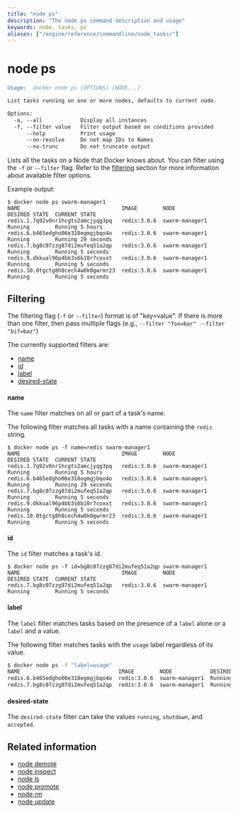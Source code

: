 ```yaml
---
title: "node ps"
description: "The node ps command description and usage"
keywords: node, tasks, ps
aliases: ["/engine/reference/commandline/node_tasks/"]
---
```


<!-- This file is maintained within the docker/docker Github
     repository at https://github.com/docker/docker/. Make all
     pull requests against that repo. If you see this file in
     another repository, consider it read-only there, as it will
     periodically be overwritten by the definitive file. Pull
     requests which include edits to this file in other repositories
     will be rejected.
-->

# node ps

```markdown
Usage:  docker node ps [OPTIONS] [NODE...]

List tasks running on one or more nodes, defaults to current node.

Options:
  -a, --all            Display all instances
  -f, --filter value   Filter output based on conditions provided
      --help           Print usage
      --no-resolve     Do not map IDs to Names
      --no-trunc       Do not truncate output
```

Lists all the tasks on a Node that Docker knows about. You can filter using the `-f` or `--filter` flag. Refer to the [filtering](#filtering) section for more information about available filter options.

Example output:

    $ docker node ps swarm-manager1
    NAME                                IMAGE        NODE            DESIRED STATE  CURRENT STATE
    redis.1.7q92v0nr1hcgts2amcjyqg3pq   redis:3.0.6  swarm-manager1  Running        Running 5 hours
    redis.6.b465edgho06e318egmgjbqo4o   redis:3.0.6  swarm-manager1  Running        Running 29 seconds
    redis.7.bg8c07zzg87di2mufeq51a2qp   redis:3.0.6  swarm-manager1  Running        Running 5 seconds
    redis.9.dkkual96p4bb3s6b10r7coxxt   redis:3.0.6  swarm-manager1  Running        Running 5 seconds
    redis.10.0tgctg8h8cech4w0k0gwrmr23  redis:3.0.6  swarm-manager1  Running        Running 5 seconds


## Filtering

The filtering flag (`-f` or `--filter`) format is of "key=value". If there is more
than one filter, then pass multiple flags (e.g., `--filter "foo=bar" --filter "bif=baz"`)

The currently supported filters are:

* [name](#name)
* [id](#id)
* [label](#label)
* [desired-state](#desired-state)

#### name

The `name` filter matches on all or part of a task's name.

The following filter matches all tasks with a name containing the `redis` string.

    $ docker node ps -f name=redis swarm-manager1
    NAME                                IMAGE        NODE            DESIRED STATE  CURRENT STATE
    redis.1.7q92v0nr1hcgts2amcjyqg3pq   redis:3.0.6  swarm-manager1  Running        Running 5 hours
    redis.6.b465edgho06e318egmgjbqo4o   redis:3.0.6  swarm-manager1  Running        Running 29 seconds
    redis.7.bg8c07zzg87di2mufeq51a2qp   redis:3.0.6  swarm-manager1  Running        Running 5 seconds
    redis.9.dkkual96p4bb3s6b10r7coxxt   redis:3.0.6  swarm-manager1  Running        Running 5 seconds
    redis.10.0tgctg8h8cech4w0k0gwrmr23  redis:3.0.6  swarm-manager1  Running        Running 5 seconds


#### id

The `id` filter matches a task's id.

    $ docker node ps -f id=bg8c07zzg87di2mufeq51a2qp swarm-manager1
    NAME                                IMAGE        NODE            DESIRED STATE  CURRENT STATE
    redis.7.bg8c07zzg87di2mufeq51a2qp   redis:3.0.6  swarm-manager1  Running        Running 5 seconds


#### label

The `label` filter matches tasks based on the presence of a `label` alone or a `label` and a
value.

The following filter matches tasks with the `usage` label regardless of its value.

```bash
$ docker node ps -f "label=usage"
NAME                               IMAGE        NODE            DESIRED STATE  CURRENT STATE
redis.6.b465edgho06e318egmgjbqo4o  redis:3.0.6  swarm-manager1  Running        Running 10 minutes
redis.7.bg8c07zzg87di2mufeq51a2qp  redis:3.0.6  swarm-manager1  Running        Running 9 minutes
```


#### desired-state

The `desired-state` filter can take the values `running`, `shutdown`, and `accepted`.


## Related information

* [node demote](node_demote.md)
* [node inspect](node_inspect.md)
* [node ls](node_ls.md)
* [node promote](node_promote.md)
* [node rm](node_rm.md)
* [node update](node_update.md)
